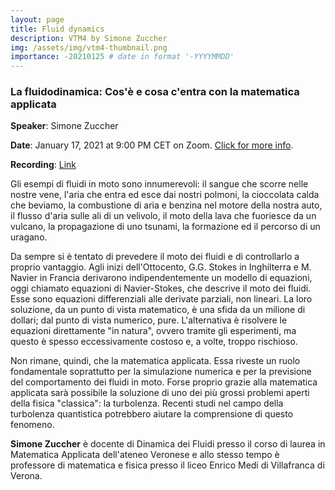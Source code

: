 ```yaml
---
layout: page
title: Fluid dynamics
description: VTM4 by Simone Zuccher
img: /assets/img/vtm4-thumbnail.png
importance: -20210125 # date in format '-YYYYMMDD'
---
```


### La fluidodinamica: Cos'è e cosa c'entra con la matematica applicata

**Speaker**: Simone Zuccher

**Date**: January 17, 2021 at 9:00 PM CET on Zoom. [Click for more info](https://www.di.univr.it/?ent=seminario&id=5282).

**Recording**: [Link](https://univr.cloud.panopto.eu/Panopto/Pages/Viewer.aspx?id=ae6cdd1b-33fe-40a1-a9cb-acbb01642b77)

Gli esempi di fluidi in moto sono innumerevoli: il sangue che scorre nelle nostre vene, l'aria che entra ed esce dai nostri polmoni, la cioccolata calda che beviamo, la combustione di aria e benzina nel motore della nostra auto, il flusso d'aria sulle ali di un velivolo, il moto della lava che fuoriesce da un vulcano, la propagazione di uno tsunami, la formazione ed il percorso di un uragano.

Da sempre si è tentato di prevedere il moto dei fluidi e di controllarlo a proprio vantaggio. Agli inizi dell'Ottocento, G.G. Stokes in Inghilterra e M. Navier in Francia derivarono indipendentemente un modello di equazioni, oggi chiamato equazioni di Navier-Stokes, che descrive il moto dei fluidi. Esse sono equazioni differenziali alle derivate parziali, non lineari. La loro soluzione, da un punto di vista matematico, è una sfida da un milione di dollari; dal punto di vista numerico, pure. L'alternativa è risolvere le equazioni direttamente "in natura", ovvero tramite gli esperimenti, ma questo è spesso eccessivamente costoso e, a volte, troppo rischioso.

Non rimane, quindi, che la matematica applicata. Essa riveste un ruolo fondamentale soprattutto per la simulazione numerica e per la previsione del comportamento dei fluidi in moto. Forse proprio grazie alla matematica applicata sarà possibile la soluzione di uno dei più grossi problemi aperti della fisica "classica": la turbolenza. Recenti studi nel campo della turbolenza quantistica potrebbero aiutare la comprensione di questo fenomeno.

**Simone Zuccher** è docente di Dinamica dei Fluidi presso il corso di laurea in Matematica Applicata dell'ateneo Veronese e allo stesso tempo è professore di matematica e fisica presso il liceo Enrico Medi di Villafranca di Verona.
